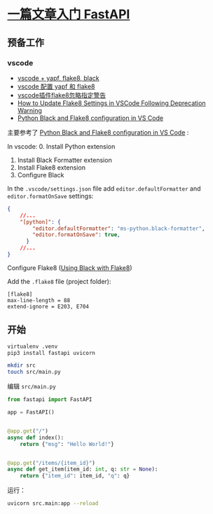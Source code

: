 # [一篇文章入门 FastAPI](https://zhuanlan.zhihu.com/p/706632683)
## 预备工作
### vscode
- [vscode + yapf, flake8, black](https://blog.csdn.net/qq_39698985/article/details/127946654)
- [vscode 配置 yapf 和 flake8](https://blog.csdn.net/vitamin000/article/details/112425769)
- [vscode插件flake8忽略指定警告](https://blog.csdn.net/weixin_42885381/article/details/143427903)
- [How to Update Flake8 Settings in VSCode Following Deprecation Warning](https://stackoverflow.com/questions/77146074/how-to-update-flake8-settings-in-vscode-following-deprecation-warning)
- [Python Black and Flake8 configuration in VS Code](https://dev.to/mingming-ma/python-black-and-flake8-configuration-in-vs-code-as-of-november-3-2023-13ag)

主要参考了 [Python Black and Flake8 configuration in VS Code](https://dev.to/mingming-ma/python-black-and-flake8-configuration-in-vs-code-as-of-november-3-2023-13ag) :

In vscode:
0. Install Python extension
1. Install Black Formatter extension
2. Install Flake8 extension
3. Configure Black

In the `.vscode/settings.json` file add `editor.defaultFormatter` and `editor.formatOnSave` settings:
```json
{
    //...
    "[python]": {
        "editor.defaultFormatter": "ms-python.black-formatter",
        "editor.formatOnSave": true,
      }
    //...
}
```

Configure Flake8 ([Using Black with Flake8](https://black.readthedocs.io/en/stable/guides/using_black_with_other_tools.html#flake8))

Add the `.flake8` file (project folder):


```
[flake8]
max-line-length = 88
extend-ignore = E203, E704
```


## 开始


```sh
virtualenv .venv
pip3 install fastapi uvicorn
```

```sh
mkdir src
touch src/main.py
```

编辑 `src/main.py`
```py
from fastapi import FastAPI

app = FastAPI()


@app.get("/")
async def index():
    return {"msg": "Hello World!"}


@app.get("/items/{item_id}")
async def get_item(item_id: int, q: str = None):
    return {"item_id": item_id, "q": q}
```

运行：
```sh
uvicorn src.main:app --reload
```
